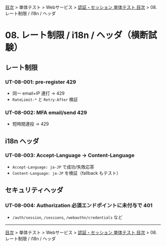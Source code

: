 [目次](../../../目次.md) > 単体テスト > Webサービス > [認証・セッション 単体テスト 目次](目次.md) > 08. レート制限 / i18n / ヘッダ

# 08. レート制限 / i18n / ヘッダ（横断試験）

## レート制限
### UT-08-001: pre-register 429
- 同一 email+IP 連打 → 429
- `RateLimit-*` と `Retry-After` 検証

### UT-08-002: MFA email/send 429
- 短時間連投 → 429

## i18n ヘッダ
### UT-08-003: Accept-Language → Content-Language
- `Accept-Language: ja-JP` で成功/失敗応答
- `Content-Language: ja-JP` を検証（fallback もテスト）

## セキュリティヘッダ
### UT-08-004: Authorization 必須エンドポイントに未付与で 401
- `/auth/session`, `/sessions`, `/webauthn/credentials` など

---
[目次](../../../目次.md) > 単体テスト > Webサービス > [認証・セッション 単体テスト 目次](目次.md) > 08. レート制限 / i18n / ヘッダ